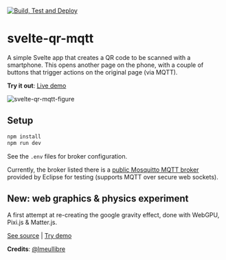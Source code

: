 [![Build, Test and Deploy](https://github.com/MutilatedPeripherals/svelte-qr-mqtt/actions/workflows/CI.yml/badge.svg)](https://github.com/MutilatedPeripherals/svelte-qr-mqtt/actions/workflows/CI.yml)

# svelte-qr-mqtt

A simple Svelte app that creates a QR code to be scanned with a smartphone. This opens another page on the phone, with a
couple of buttons that trigger actions on the original page (via MQTT).

**Try it out**: [Live demo](https://linomp.github.io/svelte-qr-mqtt/)

![svelte-qr-mqtt-figure](https://user-images.githubusercontent.com/40581019/230787244-8dfb7e78-9d0b-4573-8cd4-3594cccbbe26.png)

## Setup
```bash
npm install
npm run dev
```

See the `.env` files for broker configuration.

Currently, the broker listed there is a [public Mosquitto MQTT broker](https://test.mosquitto.org/) provided by Eclipse
for testing (supports MQTT over secure web sockets).

## New: web graphics & physics experiment
A first attempt at re-creating the google gravity effect, done with WebGPU, Pixi.js & Matter.js.

[See source](https://github.com/linomp/svelte-qr-mqtt/blob/main/src/components/CanvasTest.svelte) | [Try demo](https://linomp.github.io/svelte-qr-mqtt/#/canvas-test)

**Credits**: [@lmeullibre](https://github.com/lmeullibre)
